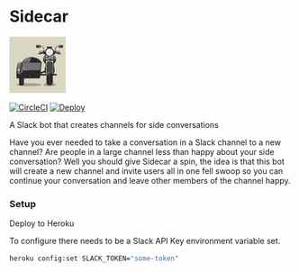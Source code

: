 # Sidecar

<p align="left">
  <img src="https://raw.githubusercontent.com/mikeastock/sidecar/master/logo.png" alt="logo" title="logo" width="100" height="100">
</p>

[![CircleCI](https://circleci.com/gh/mikeastock/sidecar/tree/master.svg?style=svg)](https://circleci.com/gh/mikeastock/sidecar/tree/master)
[![Deploy](https://www.herokucdn.com/deploy/button.svg)](https://heroku.com/deploy)

A Slack bot that creates channels for side conversations

Have you ever needed to take a conversation in a Slack channel to a new channel?
Are people in a large channel less than happy about your side conversation?
Well you should give Sidecar a spin, the idea is that this bot will create a new
channel and invite users all in one fell swoop so you can continue your conversation
and leave other members of the channel happy.

### Setup

Deploy to Heroku

To configure there needs to be a Slack API Key environment variable set.

```bash
heroku config:set SLACK_TOKEN="some-token"
```

